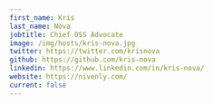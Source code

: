 ```yaml
---
first_name: Kris
last_name: Nóva
jobtitle: Chief OSS Advocate
image: /img/hosts/kris-nova.jpg
twitter: https://twitter.com/krisnova
github: https://github.com/kris-nova
linkedin: https://www.linkedin.com/in/kris-nova/
website: https://nivenly.com/
current: false
---
```

